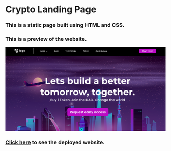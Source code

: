 # Crypto Landing Page

### This is a static page built using HTML and CSS.

### This is a preview of the website.

![Crypto Landing Page](./thumbnail.png)

### [Click here]() to see the deployed website.
